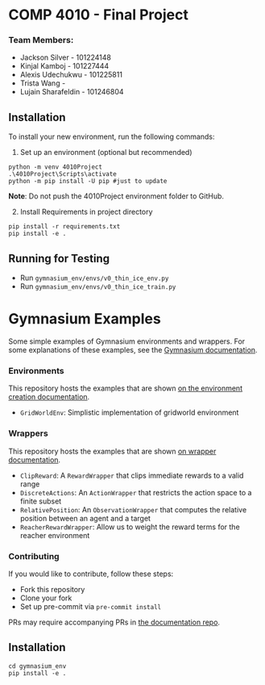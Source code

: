 # COMP 4010 - Final Project

### Team Members: 
- Jackson Silver     - 101224148
- Kinjal Kamboj      - 101227444
- Alexis Udechukwu   - 101225811
- Trista Wang        - 
- Lujain Sharafeldin - 101246804
 
  
## Installation

To install your new environment, run the following commands:

1. Set up an environment (optional but recommended)

```{shell}
python -m venv 4010Project
.\4010Project\Scripts\activate
python -m pip install -U pip #just to update
```
**Note**: Do not push the 4010Project environment folder to GitHub.

2. Install Requirements in project directory
```(shell)
pip install -r requirements.txt
pip install -e .
```

## Running for Testing
- Run  `gymnasium_env/envs/v0_thin_ice_env.py` 
- Run  `gymnasium_env/envs/v0_thin_ice_train.py` 



##
# Gymnasium Examples
Some simple examples of Gymnasium environments and wrappers.
For some explanations of these examples, see the [Gymnasium documentation](https://gymnasium.farama.org).

### Environments
This repository hosts the examples that are shown [on the environment creation documentation](https://gymnasium.farama.org/tutorials/gymnasium_basics/environment_creation/).
- `GridWorldEnv`: Simplistic implementation of gridworld environment

### Wrappers
This repository hosts the examples that are shown [on wrapper documentation](https://gymnasium.farama.org/api/wrappers/).
- `ClipReward`: A `RewardWrapper` that clips immediate rewards to a valid range
- `DiscreteActions`: An `ActionWrapper` that restricts the action space to a finite subset
- `RelativePosition`: An `ObservationWrapper` that computes the relative position between an agent and a target
- `ReacherRewardWrapper`: Allow us to weight the reward terms for the reacher environment

### Contributing
If you would like to contribute, follow these steps:
- Fork this repository
- Clone your fork
- Set up pre-commit via `pre-commit install`

PRs may require accompanying PRs in [the documentation repo](https://github.com/Farama-Foundation/Gymnasium/tree/main/docs).


## Installation

```{shell}
cd gymnasium_env
pip install -e .
```
